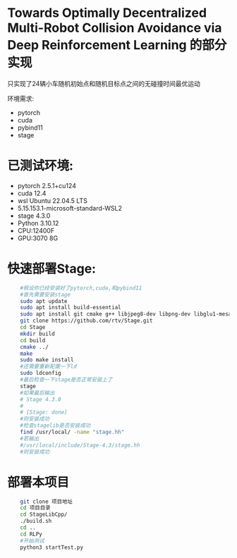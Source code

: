 #  Towards Optimally Decentralized Multi-Robot Collision Avoidance via Deep Reinforcement Learning 的部分实现

只实现了24辆小车随机初始点和随机目标点之间的无碰撞时间最优运动

环境需求:
* pytorch 
* cuda 
* pybind11
* stage

# 已测试环境:
* pytorch 2.5.1+cu124
* cuda 12.4
* wsl Ubuntu 22.04.5 LTS 
* 5.15.153.1-microsoft-standard-WSL2
* stage 4.3.0
* Python 3.10.12
* CPU:12400F
* GPU:3070 8G

# 快速部署Stage:
```bash
    #假设你已经安装好了pytorch,cuda,和pybind11
    #首先需要安装stage
    sudo apt update
    sudo apt install build-essential
    sudo apt install git cmake g++ libjpeg8-dev libpng-dev libglu1-mesa-dev libltdl-dev libfltk1.1-dev
    git clone https://github.com/rtv/Stage.git
    cd Stage
    mkdir build
    cd build
    cmake ../
    make
    sudo make install
    #还需要重新配置一下ld
    sudo ldconfig
    #最后检查一下stage是否正常安装上了
    stage
    #如果最后输出
    # Stage 4.3.0
    #
    # [Stage: done]
    #则安装成功
    #检查stagelib是否安装成功
    find /usr/local/ -name "stage.hh"
    #若输出
    #/usr/local/include/Stage-4.3/stage.hh
    #则安装成功
```
# 部署本项目
```bash
    git clone 项目地址
    cd 项目目录
    cd StageLibCpp/
    ./build.sh
    cd ..
    cd RLPy
    #开始测试
    python3 startTest.py

